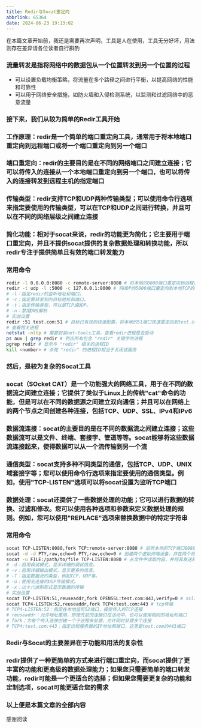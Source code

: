```yaml
---
title: Redir与Socat重定向
abbrlink: 65364
date: 2024-06-23 19:13:02
---
```


在本篇文章开始前，我还是需要再次声明，工具是人在使用，工具无分好坏，用法则存在差异请各位读者自行斟酌

### 流量转发是指将网络中的数据包从一个位置转发到另一个位置的过程

- 可以设置负载均衡策略，将流量在多个路径之间进行平衡，以提高网络的性能和可靠性
- 可以用于网络安全措施，如防火墙和入侵检测系统，以监测和过滤网络中的恶意流量

### 接下来，我们从较为简单的Redir工具开始

### 工作原理：redir是一个简单的端口重定向工具，通常用于将本地端口重定向到远程端口或将一个端口重定向到另一个端口

### 端口重定向：redir的主要目的是在不同的网络端口之间建立连接；它可以将传入的连接从一个本地端口重定向到另一个端口，也可以将传入的连接转发到远程主机的指定端口

### 传输类型：redir支持TCP和UDP两种传输类型；可以使用命令行选项来指定要使用的传输类型，可以在TCP和UDP之间进行转换，并且可以在不同的网络层级之间建立连接

### 简化功能：相对于socat来说，redir的功能更为简化；它主要用于端口重定向，并且不提供socat提供的复杂数据处理和转换功能，所以redir专注于提供简单且有效的端口转发能力

### 常用命令

```bash
redir -l 0.0.0.0:8080 -c remote-server:8080 # 将本地的8080端口重定向到远程服务器的8080端口
redir -t udp -l :5000 -c 127.0.0.1:8000 # 将UDP的5000端口重定向到本地TCP的8000端口
# -l：指定redir的监听地址和端口。
# -c：指定要转发到的目标地址和端口。
# -t：指定传输类型，可以是TCP或UDP。
# -n：禁用DNS解析
# 实战设置
redir :51 test.com:51 # 目标已有规则快速配置，将本地的51端口快速重定向到test.com的51端口，不指定类型
# 查看相关进程
netstat -nltp # 需要安装net-tools工具，查看redir进程是否启动
ps aux | grep redir # 列出所有包含 "redir" 关键字的进程
pgrep redir # 显示与 "redir" 相关的进程ID
kill <number> # 杀死 "redir" 的进程ID相当于关闭该服务
```

### 然后，是较为复杂的Socat工具

### socat（SOcket CAT）是一个功能强大的网络工具，用于在不同的数据流之间建立连接；它提供了类似于Linux上的传统"cat"命令的功能，但是可以在不同的数据源之间建立双向通信；并且可以在网络上的两个节点之间创建各种连接，包括TCP、UDP、SSL、IPv4和IPv6

### 数据流连接：socat的主要目的是在不同的数据流之间建立连接；这些数据流可以是文件、终端、套接字、管道等等。socat能够将这些数据流连接起来，使得数据可以从一个流传输到另一个流

### 通信类型：socat支持多种不同类型的通信，包括TCP、UDP、UNIX域套接字等；您可以使用命令行选项来指定要使用的通信类型。例如，使用"TCP-LISTEN"选项可以将socat设置为监听TCP端口

### 数据处理：socat还提供了一些数据处理的功能；它可以进行数据的转换、过滤和修改。您可以使用各种选项和参数来定义数据处理的规则。例如，您可以使用"REPLACE"选项来替换数据中的特定字符串

### 常用命令

```bash
socat TCP-LISTEN:8080,fork TCP:remote-server:8080 # 监听本地的TCP端口8080，并将传入的连接转发到远程服务器的TCP端口8080
socat -d -d PTY,raw,echo=0 PTY,raw,echo=0 # 创建两个虚拟终端设备，并在两个终端之间建立双向通信
socat -u FILE:/path/to/file TCP-LISTEN:8080 # 从文件中读取内容，并将其发送到通过TCP监听的本地端口8080
# -d：启用调试模式，显示详细的调试信息。
# -v：启用详细输出模式，显示更多的信息。
# -T：指定数据流的类型，例如TCP、UDP等。
# -u：使用无连接的UDP传输模式。
# -x：以十六进制形式显示数据的传输
# 实战设置
socat TCP-LISTEN:51,reuseaddr,fork OPENSSL:test.com:443,verify=0 # ssl加密传输
socat TCP4-LISTEN:52,reuseaddr,fork TCP4:test.com:443 # tcp传输
# TCP4-LISTEN:52：指定在本地监听52端口，接受传入的TCP连接
# reuseaddr：允许地址重用，即使先前的连接仍在活动中，也可以使用相同的地址和端口
# fork：为每个传入连接创建一个子进程来处理，允许同时处理多个连接
# TCP4:test.com:443：指定远程服务器的IP地址和端口，这里是test.com的443端口
```

### Redir与Socat的主要差异在于功能和用法的复杂性

### redir提供了一种更简单的方式来进行端口重定向，而socat提供了更丰富的功能和更高级的数据处理能力；如果您只需要简单的端口转发功能，redir可能是一个更适合的选择；但如果您需要更复杂的功能和定制选项，socat可能更适合您的需求

### 以上便是本篇文章的全部内容

感谢阅读